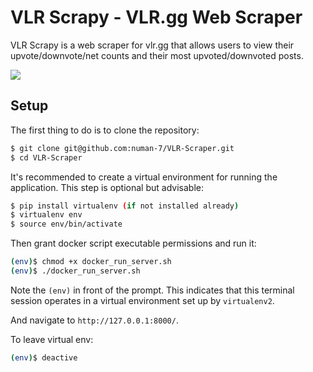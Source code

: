 # VLR Scrapy - VLR.gg Web Scraper

VLR Scrapy is a web scraper for vlr.gg that allows users to view their upvote/downvote/net counts and their most upvoted/downvoted posts.

<img src = "https://github.com/numan-7/VLR-Scraper/assets/101899800/fce5589f-e3ab-4a68-b26d-3646afdaa964" />

## Setup

The first thing to do is to clone the repository:

```sh
$ git clone git@github.com:numan-7/VLR-Scraper.git
$ cd VLR-Scraper
```

It's recommended to create a virtual environment for running the application. This step is optional but advisable:

```sh
$ pip install virtualenv (if not installed already)
$ virtualenv env
$ source env/bin/activate
```

Then grant docker script executable permissions and run it:

```sh
(env)$ chmod +x docker_run_server.sh
(env)$ ./docker_run_server.sh
```
Note the `(env)` in front of the prompt. This indicates that this terminal
session operates in a virtual environment set up by `virtualenv2`.

And navigate to `http://127.0.0.1:8000/`.

To leave virtual env:
```sh
(env)$ deactive
```
